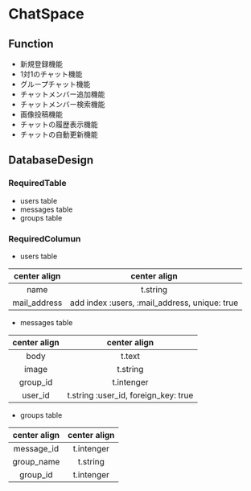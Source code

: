 # ChatSpace

## Function
- 新規登録機能
- 1対1のチャット機能
- グループチャット機能
- チャットメンバー追加機能
- チャットメンバー検索機能
- 画像投稿機能
- チャットの履歴表示機能
- チャットの自動更新機能

## DatabaseDesign

### RequiredTable
  - users table
  - messages table
  - groups table

### RequiredColumun

 - users table

| center align| center align |
|:-----------:|:------------:|
| name        |    t.string    |
| mail_address|add index :users, :mail_address, unique: true    |

- messages table

| center align| center align |
|:-----------:|:------------:|
|body             |  t.text            |
|image                  | t.string                  |
|group_id              | t.intenger     |
|user_id   |t.string :user_id, foreign_key: true|

 - groups table

| center align| center align |
|:-----------:|:------------:|
|message_id|t.intenger|
|group_name|t.string|
|group_id|t.intenger|
